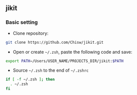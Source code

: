 ## jikit


### Basic setting

- Clone repository:

```sh
git clone https://github.com/Chisw/jikit.git
```


- Open or create `~/.zsh`, paste the following code and save:

```sh
export PATH=/Users/USER_NAME/PROJECTS_DIR/jikit:$PATH
```

- Source `~/.zsh` to the end of `~/.zshrc`

```sh
if [ -f ~/.zsh ]; then
  . ~/.zsh
fi
```
